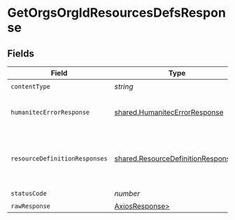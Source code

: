 # GetOrgsOrgIdResourcesDefsResponse


## Fields

| Field                                                                                    | Type                                                                                     | Required                                                                                 | Description                                                                              |
| ---------------------------------------------------------------------------------------- | ---------------------------------------------------------------------------------------- | ---------------------------------------------------------------------------------------- | ---------------------------------------------------------------------------------------- |
| `contentType`                                                                            | *string*                                                                                 | :heavy_check_mark:                                                                       | N/A                                                                                      |
| `humanitecErrorResponse`                                                                 | [shared.HumanitecErrorResponse](../../models/shared/humanitecerrorresponse.md)           | :heavy_minus_sign:                                                                       | Internal application error.<br/><br/>                                                    |
| `resourceDefinitionResponses`                                                            | [shared.ResourceDefinitionResponse](../../models/shared/resourcedefinitionresponse.md)[] | :heavy_minus_sign:                                                                       | A possibly empty list of Resources Definitions.<br/><br/>                                |
| `statusCode`                                                                             | *number*                                                                                 | :heavy_check_mark:                                                                       | N/A                                                                                      |
| `rawResponse`                                                                            | [AxiosResponse>](https://axios-http.com/docs/res_schema)                                 | :heavy_minus_sign:                                                                       | N/A                                                                                      |